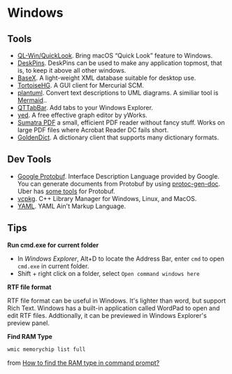 # Windows

## Tools

* [QL-Win/QuickLook](https://github.com/QL-Win/QuickLook/). Bring macOS “Quick Look” feature to Windows.
* [DeskPins](http://efotinis.neocities.org/deskpins/index.html). DeskPins can be used to make any application topmost, that is, to keep it above all other windows. 
* [BaseX](http://www.basex.org/). A light-weight XML database suitable for desktop use.
* [TortoiseHG](https://tortoisehg.bitbucket.io/). A GUI client for Mercurial SCM.
* [plantuml](http://plantuml.com/). Convert text descriptions to UML diagrams. A similiar tool is [Mermaid](https://github.com/knsv/mermaid)..
* [QTTabBar](http://qttabbar.wikidot.com/). Add tabs to your Windows Explorer.
* [yed](https://www.yworks.com/yed). A free effective graph editor by yWorks.
* [Sumatra PDF](https://www.sumatrapdfreader.org) a small, efficient PDF reader without fancy stuff. Works on large PDF files where Acrobat Reader DC fails short.
* [GoldenDict](http://goldendict.org/). A dictionary client that supports many dictionary formats.

## Dev Tools

* [Google Protobuf](https://github.com/google/protobuf). Interface Description Language provided by Google. You can generate documents from Protobuf by using [protoc-gen-doc](https://github.com/pseudomuto/protoc-gen-doc). Uber has [some tools](https://github.com/uber/prototool) for Protobuf.
* [vcpkg](https://github.com/Microsoft/vcpkg). C++ Library Manager for Windows, Linux, and MacOS.
* [YAML](http://yaml.org/). YAML Ain't Markup Language.


## Tips

**Run cmd.exe for current folder**

* In *Windows Explorer*, Alt+D to locate the Address Bar, enter `cmd` to open `cmd.exe` in current folder.
* Shift + right click on a folder, select `Open command windows here` 

**RTF file format**

RTF file format can be useful in Windows. It's lighter than word, but support Rich Text. Windows has a built-in application called WordPad to open and edit RTF files. Addtionally, it can be previewed in Windows Explorer's preview panel. 

**Find RAM Type**

```cmd
wmic memorychip list full
```

from [How to find the RAM type in command prompt?](https://superuser.com/questions/606318/how-to-find-the-ram-type-in-command-prompt)